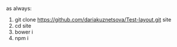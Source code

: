 as always:

1. git clone https://github.com/dariakuznetsova/Test-layout.git site
2. cd site
3. bower i
4. npm i
